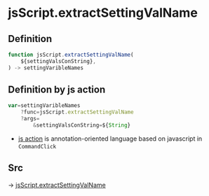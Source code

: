 # jsScript.extractSettingValName

## Definition

```js.js
function jsScript.extractSettingValName(
	${settingValsConString},
) -> settingVaribleNames
```


## Definition by js action

```js.js
var=settingVaribleNames
	?func=jsScript.extractSettingValName
	?args=
		&settingValsConString=${String}
```

- [js action](#) is annotation-oriented language based on javascript in `CommandClick`



## Src

-> [jsScript.extractSettingValName](https://github.com/puutaro/CommandClick/blob/master/app/src/main/java/com/puutaro/commandclick/fragment_lib/terminal_fragment/js_interface/edit/JsScript.kt#L192)


